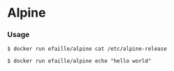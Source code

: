 # Alpine

### Usage
```
$ docker run efaille/alpine cat /etc/alpine-release
```
```
$ docker run efaille/alpine echo "hello world"
```
